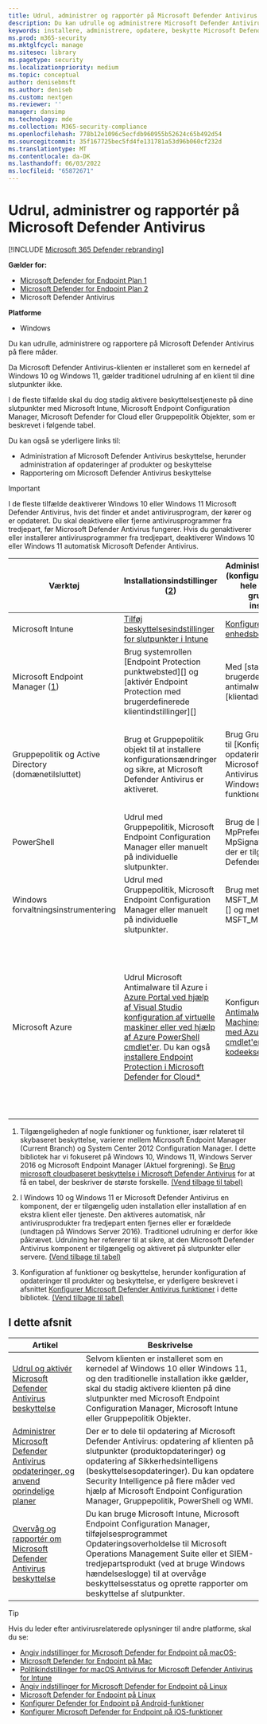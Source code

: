 ```yaml
---
title: Udrul, administrer og rapportér på Microsoft Defender Antivirus
description: Du kan udrulle og administrere Microsoft Defender Antivirus med Intune, Microsoft Endpoint Configuration Manager, Gruppepolitik, PowerShell eller WMI
keywords: installere, administrere, opdatere, beskytte Microsoft Defender Antivirus
ms.prod: m365-security
ms.mktglfcycl: manage
ms.sitesec: library
ms.pagetype: security
ms.localizationpriority: medium
ms.topic: conceptual
author: denisebmsft
ms.author: deniseb
ms.custom: nextgen
ms.reviewer: ''
manager: dansimp
ms.technology: mde
ms.collection: M365-security-compliance
ms.openlocfilehash: 778b12e1096c5ecfdb960955b52624c65b492d54
ms.sourcegitcommit: 35f167725bec5fd4fe131781a53d96b060cf232d
ms.translationtype: MT
ms.contentlocale: da-DK
ms.lasthandoff: 06/03/2022
ms.locfileid: "65872671"
---
```

# <a name="deploy-manage-and-report-on-microsoft-defender-antivirus"></a>Udrul, administrer og rapportér på Microsoft Defender Antivirus

[!INCLUDE [Microsoft 365 Defender rebranding](../../includes/microsoft-defender.md)]


**Gælder for:**

- [Microsoft Defender for Endpoint Plan 1](https://go.microsoft.com/fwlink/p/?linkid=2154037)
- [Microsoft Defender for Endpoint Plan 2](https://go.microsoft.com/fwlink/p/?linkid=2154037)
- Microsoft Defender Antivirus 

**Platforme**
- Windows

Du kan udrulle, administrere og rapportere på Microsoft Defender Antivirus på flere måder.

Da Microsoft Defender Antivirus-klienten er installeret som en kernedel af Windows 10 og Windows 11, gælder traditionel udrulning af en klient til dine slutpunkter ikke.

I de fleste tilfælde skal du dog stadig aktivere beskyttelsestjeneste på dine slutpunkter med Microsoft Intune, Microsoft Endpoint Configuration Manager, Microsoft Defender for Cloud eller Gruppepolitik Objekter, som er beskrevet i følgende tabel.

Du kan også se yderligere links til:

- Administration af Microsoft Defender Antivirus beskyttelse, herunder administration af opdateringer af produkter og beskyttelse
- Rapportering om Microsoft Defender Antivirus beskyttelse

> [!IMPORTANT]
> I de fleste tilfælde deaktiverer Windows 10 eller Windows 11 Microsoft Defender Antivirus, hvis det finder et andet antivirusprogram, der kører og er opdateret. Du skal deaktivere eller fjerne antivirusprogrammer fra tredjepart, før Microsoft Defender Antivirus fungerer. Hvis du genaktiverer eller installerer antivirusprogrammer fra tredjepart, deaktiverer Windows 10 eller Windows 11 automatisk Microsoft Defender Antivirus.

Værktøj|Installationsindstillinger (<a href="#fn2" id="ref2">2</a>)|Administrationsindstillinger (konfiguration og politik for hele netværket eller grundlæggende installation) ([3](#fn3))|Rapporteringsindstillinger
---|---|---|---
Microsoft Intune|[Tilføj beskyttelsesindstillinger for slutpunkter i Intune](/intune/endpoint-protection-configure)|[Konfigurer indstillinger for enhedsbegrænsning i Intune](/intune/device-restrictions-configure)| [Brug Intune konsollen til at administrere enheder](/intune/device-management)
Microsoft Endpoint Manager ([1](#fn1))|Brug systemrollen [Endpoint Protection punktwebsted][] og [aktivér Endpoint Protection med brugerdefinerede klientindstillinger][]|Med [standard- og brugerdefinerede antimalwarepolitikker][] og [klientadministration][]|Med standarden [Configuration Manager Overvågning af arbejdsområde][] og [mailbeskeder][]
Gruppepolitik og Active Directory (domænetilsluttet)|Brug et Gruppepolitik objekt til at installere konfigurationsændringer og sikre, at Microsoft Defender Antivirus er aktiveret.|Brug Gruppepolitik objekter til [Konfigurer opdateringsindstillinger for Microsoft Defender Antivirus][] og [Konfigurer Windows Defender funktioner][]|Slutpunktsrapportering er ikke tilgængelig med Gruppepolitik. Du kan oprette en liste over [Gruppepolitikker for at bestemme, om der ikke anvendes nogen indstillinger eller politikker][]
PowerShell|Udrul med Gruppepolitik, Microsoft Endpoint Configuration Manager eller manuelt på individuelle slutpunkter.|Brug de [Set-MpPreference] og [Update-MpSignature]-cmdlet'er, der er tilgængelige i Defender-modulet.|Brug de relevante [Get-cmdlet'er, der er tilgængelige i Defender-modulet][]
Windows forvaltningsinstrumentering|Udrul med Gruppepolitik, Microsoft Endpoint Configuration Manager eller manuelt på individuelle slutpunkter.|Brug metoden [Set for MSFT_MpPreference class][] og metoden [Update for MSFT_MpSignature class][]|Brug klassen [MSFT_MpComputerStatus][] og metoden get for tilknyttede klasser i [Windows Defender WMIv2 Provider][]
Microsoft Azure|Udrul Microsoft Antimalware til Azure i [Azure Portal ved hjælp af Visual Studio konfiguration af virtuelle maskiner eller ved hjælp af Azure PowerShell cmdlet'er](/azure/security/azure-security-antimalware#antimalware-deployment-scenarios). Du kan også [installere Endpoint Protection i Microsoft Defender for Cloud*](/azure/defender-for-cloud/endpoint-protection-recommendations-technical)|Konfigurer [Microsoft Antimalware til Virtual Machines og Cloud Services med Azure PowerShell cmdlet'er](/azure/security/azure-security-antimalware#enable-and-configure-antimalware-using-powershell-cmdlets), eller [brug kodeeksempler](https://gallery.technet.microsoft.com/Antimalware-For-Azure-5ce70efe)|Brug [Microsoft Antimalware til Virtual Machines og Cloud Services med Azure PowerShell-cmdlet'er](/azure/security/azure-security-antimalware#enable-and-configure-antimalware-using-powershell-cmdlets) for at aktivere overvågning. Du kan også gennemse forbrugsrapporter i Azure Active Directory for at finde mistænkelig aktivitet, herunder rapporten [Muligvis inficerede enheder][], og konfigurere et SIEM-værktøj til at rapportere om [Microsoft Defender Antivirus hændelser][] og tilføje værktøjet som en app i AAD.

1. <span id="fn1" />Tilgængeligheden af nogle funktioner og funktioner, især relateret til skybaseret beskyttelse, varierer mellem Microsoft Endpoint Manager (Current Branch) og System Center 2012 Configuration Manager. I dette bibliotek har vi fokuseret på Windows 10, Windows 11, Windows Server 2016 og Microsoft Endpoint Manager (Aktuel forgrening). Se [Brug microsoft cloudbaseret beskyttelse i Microsoft Defender Antivirus](cloud-protection-microsoft-defender-antivirus.md) for at få en tabel, der beskriver de største forskelle. [(Vend tilbage til tabel)](#ref2)

2. <span id="fn2" />I Windows 10 og Windows 11 er Microsoft Defender Antivirus en komponent, der er tilgængelig uden installation eller installation af en ekstra klient eller tjeneste. Den aktiveres automatisk, når antivirusprodukter fra tredjepart enten fjernes eller er forældede (undtagen på Windows Server 2016). Traditionel udrulning er derfor ikke påkrævet. Udrulning her refererer til at sikre, at den Microsoft Defender Antivirus komponent er tilgængelig og aktiveret på slutpunkter eller servere. [(Vend tilbage til tabel)](#ref2)

3. <span id="fn3" />Konfiguration af funktioner og beskyttelse, herunder konfiguration af opdateringer til produkter og beskyttelse, er yderligere beskrevet i afsnittet [Konfigurer Microsoft Defender Antivirus funktioner](configure-notifications-microsoft-defender-antivirus.md) i dette bibliotek. [(Vend tilbage til tabel)](#ref2)

## <a name="in-this-section"></a>I dette afsnit

Artikel | Beskrivelse
---|---
[Udrul og aktivér Microsoft Defender Antivirus beskyttelse](deploy-microsoft-defender-antivirus.md) | Selvom klienten er installeret som en kernedel af Windows 10 eller Windows 11, og den traditionelle installation ikke gælder, skal du stadig aktivere klienten på dine slutpunkter med Microsoft Endpoint Configuration Manager, Microsoft Intune eller Gruppepolitik Objekter.
[Administrer Microsoft Defender Antivirus opdateringer, og anvend oprindelige planer](manage-updates-baselines-microsoft-defender-antivirus.md) | Der er to dele til opdatering af Microsoft Defender Antivirus: opdatering af klienten på slutpunkter (produktopdateringer) og opdatering af Sikkerhedsintelligens (beskyttelsesopdateringer). Du kan opdatere Security Intelligence på flere måder ved hjælp af Microsoft Endpoint Configuration Manager, Gruppepolitik, PowerShell og WMI.
[Overvåg og rapportér om Microsoft Defender Antivirus beskyttelse](report-monitor-microsoft-defender-antivirus.md) | Du kan bruge Microsoft Intune, Microsoft Endpoint Configuration Manager, tilføjelsesprogrammet Opdateringsoverholdelse til Microsoft Operations Management Suite eller et SIEM-tredjepartsprodukt (ved at bruge Windows hændelseslogge) til at overvåge beskyttelsesstatus og oprette rapporter om beskyttelse af slutpunkter.

> [!TIP]
> Hvis du leder efter antivirusrelaterede oplysninger til andre platforme, skal du se:
> - [Angiv indstillinger for Microsoft Defender for Endpoint på macOS-](mac-preferences.md)
> - [Microsoft Defender for Endpoint på Mac](microsoft-defender-endpoint-mac.md)
> - [Politikindstillinger for macOS Antivirus for Microsoft Defender Antivirus for Intune](/mem/intune/protect/antivirus-microsoft-defender-settings-macos)
> - [Angiv indstillinger for Microsoft Defender for Endpoint på Linux](linux-preferences.md)
> - [Microsoft Defender for Endpoint på Linux](microsoft-defender-endpoint-linux.md)
> - [Konfigurer Defender for Endpoint på Android-funktioner](android-configure.md)
> - [Konfigurer Microsoft Defender for Endpoint på iOS-funktioner](ios-configure-features.md)
    
